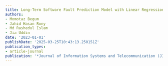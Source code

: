 ```yaml
---
title: Long-Term Software Fault Prediction Model with Linear Regression and Data Transformation
authors:
- Momotaz Begum
- Jahid Hasan Rony
- Md Rashedul Islam
- Jia Uddin
date: '2023-01-01'
publishDate: '2025-03-25T10:43:13.250151Z'
publication_types:
- article-journal
publication: '*Journal of Information Systems and Telecommunication (JIST)*'
---
```

